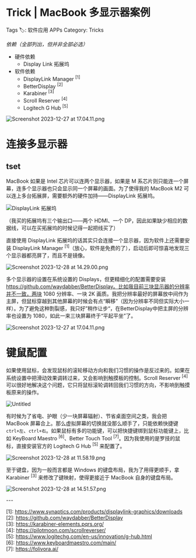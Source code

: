 # Trick | MacBook 多显示器案例

Tags 🏷: 软件应用 APPs
Category: Tricks

*依赖（全部列出，但并非全部必选）*


- 硬件依赖
    - Display Link 拓展坞
- 软件依赖
    - DisplayLink Manager <sup>[1]</sup>
    - BetterDisplay <sup>[2]</sup>
    - Karabiner <sup>[3]</sup>
    - Scroll Reserver <sup>[4]</sup>
    - Logitech G Hub <sup>[5]</sup>


![Screenshot 2023-12-27 at 17.04.11.png](https://s2.loli.net/2023/12/29/Y3QvIxKNCH18AgE.png)

# 连接多显示器

## tset

MacBook 如果是 Intel 芯片可以连两个显示器，如果是 M 系芯片则只能连一个屏幕，连多个显示器也只会显示同一个屏幕的画面。为了使得我的 MacBook M2 可以连上多台拓展屏，需要额外的硬件加持——DisplayLink 拓展坞。

![DisplayLink 拓展坞](https://s2.loli.net/2023/12/29/N2RBtWglpmTnDeP.jpg)


（我买的拓展坞有三个输出口——两个 HDMI、一个 DP，因此如果缺少相应的数据线，可以在买拓展坞的时候记得一起把线买了）

直接使用 DisplayLink 拓展坞的话其实只会连接一个显示器，因为软件上还需要安装 DisplayLink Manager <sup>[1]</sup>（放心，软件是免费的了），启动后即可惊喜地发现三个显示器都亮屏了，而且不是镜像。

![Screenshot 2023-12-28 at 14.29.00.png](https://s2.loli.net/2023/12/29/TCsRo4SlegxhKcy.png)

多个显示器的设置在系统设置的 Displays，但更精细化的配置需要安装 https://github.com/waydabber/BetterDisplay。比如我目前三块显示器的分辨率并不一致，两块 1080 分辨率、一块 2K 画质。我把分辨率最好的屏幕放中间作为主屏，但鼠标穿越到其他屏幕的时候会有点“瞬移”（因为分辨率不同但实际大小一样）。为了避免这种割裂感，我只好”稍作让步“，在BetterDisplay中把主屏的分辨率也设置为 1080，如此一来三块屏幕终于“平起平坐”了。

![Screenshot 2023-12-27 at 17.04.11.png](https://s2.loli.net/2023/12/29/Y3QvIxKNCH18AgE.png)

# 键鼠配置

如果使用鼠标，会发现鼠标的滚轮移动方向和我们习惯的操作是反过来的。如果在系统设置中把滑动效果调转过来，又会影响到触摸板的控制。Scroll Reserver <sup>[4]</sup> 可以很好地解决这个问题，它只将鼠标滚轮调转回我们习惯的方向，不影响到触摸板原来的操作。

![Untitled](https://s2.loli.net/2023/12/29/RtY47TQ91HgNDaJ.png)

有时候为了省电、护眼（少一块屏幕辐射）、节省桌面空间之类，我会把 MacBook 屏幕合上。那么虚拟屏幕的切换就没那么顺手了，只能依赖快捷键 `ctrl+左`、`ctrl+右`。如果鼠标有多的功能键，可以把快捷键绑到鼠标功能键上，比如 KeyBoard Maestro <sup>[6]</sup>、Better Touch Tool <sup>[7]</sup>。因为我使用的是罗技的鼠标，直接安装官方的 Logitech G Hub <sup>[5]</sup> 来配置了。

![Screenshot 2023-12-28 at 11.58.19.png](https://s2.loli.net/2023/12/29/17i9nadz6FKteEj.png)

至于键盘，因为一般而言都是 Windows 的键盘布局，我为了用得更顺手，拿 Karabiner <sup>[3]</sup> 来修改了键映射，使得更接近于 MacBook 自身的键盘布局。

![Screenshot 2023-12-28 at 14.51.57.png](https://s2.loli.net/2023/12/29/m49uBOsxH7FKwlc.png)
<p></p>
---

\[1\]: https://www.synaptics.com/products/displaylink-graphics/downloads  
\[2\]: https://github.com/waydabber/BetterDisplay  
\[3\]: https://karabiner-elements.pqrs.org/  
\[4\]: https://pilotmoon.com/scrollreverser/  
\[5\]: https://www.logitechg.com/en-us/innovation/g-hub.html  
\[6\]: https://www.keyboardmaestro.com/main/  
\[7\]: https://folivora.ai/  